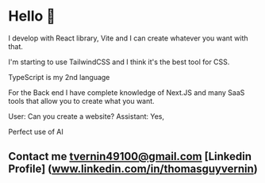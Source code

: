 # Hello 👋
I develop with React library, Vite and I can create whatever you want with that.

I'm starting to use TailwindCSS and I think it's the best tool for CSS.

TypeScript is my 2nd language

For the Back end I have complete knowledge of Next.JS and many SaaS tools that allow you to create what you want.

User: Can you create a website? Assistant: Yes,

Perfect use of AI

## Contact me tvernin49100@gmail.com [Linkedin Profile] (www.linkedin.com/in/thomasguyvernin)
